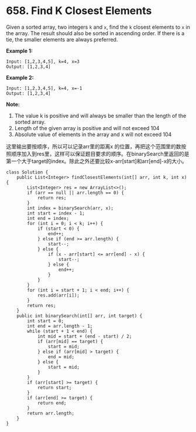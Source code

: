 # 658. Find K Closest Elements

Given a sorted array, two integers `k` and `x`, find the `k` closest elements to `x` in the array. The result should also be sorted in ascending order. If there is a tie, the smaller elements are always preferred.

**Example 1:**  


```text
Input: [1,2,3,4,5], k=4, x=3
Output: [1,2,3,4]
```

**Example 2:**  


```text
Input: [1,2,3,4,5], k=4, x=-1
Output: [1,2,3,4]
```

**Note:**

1. The value k is positive and will always be smaller than the length of the sorted array.
2. Length of the given array is positive and will not exceed 104
3. Absolute value of elements in the array and x will not exceed 104

这里输出要按顺序，所以可以记录arr里的距离x 的位置，再把这个范围里的数按照顺序加入到res里，这样可以保证题目要求的顺序。在binarySearch里返回的是第一个大于target的index。除此之外还要比较x-arr\[start\]和arr\[end\]-x的大小。

```text
class Solution {
    public List<Integer> findClosestElements(int[] arr, int k, int x) {
        List<Integer> res = new ArrayList<>();
        if (arr == null || arr.length == 0) {
            return res;
        }
        int index = binarySearch(arr, x);
        int start = index - 1;
        int end = index;
        for (int i = 0; i < k; i++) {
            if (start < 0) {
                end++;
            } else if (end >= arr.length) {
                start--;
            } else {
                if (x - arr[start] <= arr[end] - x) {
                    start--;
                } else {
                    end++;
                }
            }
        }
        for (int i = start + 1; i < end; i++) {
            res.add(arr[i]);
        }
        return res;
    }
    public int binarySearch(int[] arr, int target) {
        int start = 0;
        int end = arr.length - 1;
        while (start + 1 < end) {
            int mid = start + (end - start) / 2;
            if (arr[mid] == target) {
                start = mid;
            } else if (arr[mid] > target) {
                end = mid;
            } else {
                start = mid;
            }
        }
        if (arr[start] >= target) {
            return start;
        }
        if (arr[end] >= target) {
            return end;
        }
        return arr.length;
    }
}
```

